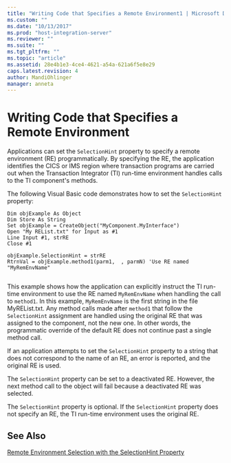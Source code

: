 ```yaml
---
title: "Writing Code that Specifies a Remote Environment1 | Microsoft Docs"
ms.custom: ""
ms.date: "10/13/2017"
ms.prod: "host-integration-server"
ms.reviewer: ""
ms.suite: ""
ms.tgt_pltfrm: ""
ms.topic: "article"
ms.assetid: 28e4b1e3-4ce4-4621-a54a-621a6f5e8e29
caps.latest.revision: 4
author: MandiOhlinger
manager: anneta
---
```

# Writing Code that Specifies a Remote Environment
Applications can set the `SelectionHint` property to specify a remote environment (RE) programmatically. By specifying the RE, the application identifies the CICS or IMS region where transaction programs are carried out when the Transaction Integrator (TI) run-time environment handles calls to the TI component's methods.  
  
 The following Visual Basic code demonstrates how to set the `SelectionHint` property:  
  
```  
Dim objExample As Object  
Dim Store As String  
Set objExample = CreateObject("MyComponent.MyInterface")  
Open "My REList.txt" for Input as #1  
Line Input #1, strRE  
Close #1  
  
objExample.SelectionHint = strRE  
RtrnVal = objExample.method1(parm1,  , parmN) 'Use RE named "MyRemEnvName"  
  
```  
  
 This example shows how the application can explicitly instruct the TI run-time environment to use the RE named `MyRemEnvName` when handling the call to `method1`. In this example, `MyRemEnvName` is the first string in the file MyREList.txt. Any method calls made after `method1` that follow the `SelectionHint` assignment are handled using the original RE that was assigned to the component, not the new one. In other words, the programmatic override of the default RE does not continue past a single method call.  
  
 If an application attempts to set the `SelectionHint` property to a string that does not correspond to the name of an RE, an error is reported, and the original RE is used.  
  
 The `SelectionHint` property can be set to a deactivated RE. However, the next method call to the object will fail because a deactivated RE was selected.  
  
 The `SelectionHint` property is optional. If the `SelectionHint` property does not specify an RE, the TI run-time environment uses the original RE.  
  
## See Also  
 [Remote Environment Selection with the SelectionHint Property](../core/remote-environment-selection-with-the-selectionhint-property.md)